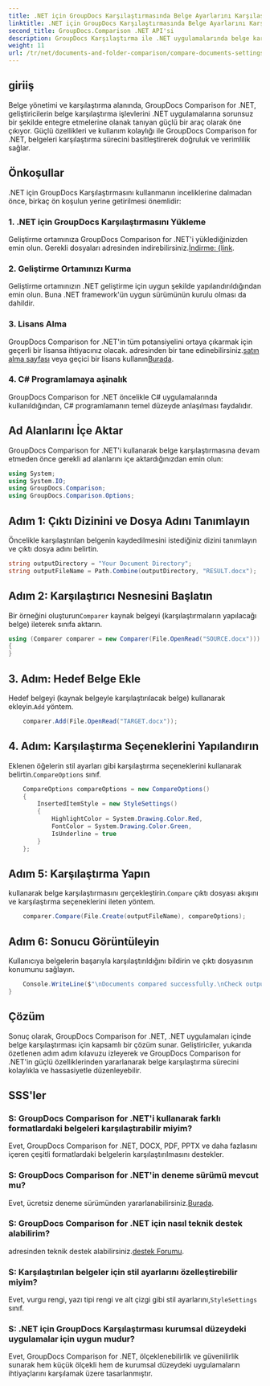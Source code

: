 ```yaml
---
title: .NET için GroupDocs Karşılaştırmasında Belge Ayarlarını Karşılaştırın
linktitle: .NET için GroupDocs Karşılaştırmasında Belge Ayarlarını Karşılaştırın
second_title: GroupDocs.Comparison .NET API'si
description: GroupDocs Karşılaştırma ile .NET uygulamalarında belge karşılaştırmasını kolaylaştırın. Gelişmiş özelliklerle belgeleri zahmetsizce karşılaştırın.
weight: 11
url: /tr/net/documents-and-folder-comparison/compare-documents-settings-dotnet/
---
```

## giriiş
Belge yönetimi ve karşılaştırma alanında, GroupDocs Comparison for .NET, geliştiricilerin belge karşılaştırma işlevlerini .NET uygulamalarına sorunsuz bir şekilde entegre etmelerine olanak tanıyan güçlü bir araç olarak öne çıkıyor. Güçlü özellikleri ve kullanım kolaylığı ile GroupDocs Comparison for .NET, belgeleri karşılaştırma sürecini basitleştirerek doğruluk ve verimlilik sağlar.
## Önkoşullar
.NET için GroupDocs Karşılaştırmasını kullanmanın inceliklerine dalmadan önce, birkaç ön koşulun yerine getirilmesi önemlidir:
### 1. .NET için GroupDocs Karşılaştırmasını Yükleme
 Geliştirme ortamınıza GroupDocs Comparison for .NET'i yüklediğinizden emin olun. Gerekli dosyaları adresinden indirebilirsiniz.[İndirme: {link](https://releases.groupdocs.com/comparison/net/).
### 2. Geliştirme Ortamınızı Kurma
Geliştirme ortamınızın .NET geliştirme için uygun şekilde yapılandırıldığından emin olun. Buna .NET framework'ün uygun sürümünün kurulu olması da dahildir.
### 3. Lisans Alma
GroupDocs Comparison for .NET'in tüm potansiyelini ortaya çıkarmak için geçerli bir lisansa ihtiyacınız olacak. adresinden bir tane edinebilirsiniz.[satın alma sayfası](https://purchase.groupdocs.com/buy) veya geçici bir lisans kullanın[Burada](https://purchase.groupdocs.com/temporary-license/).
### 4. C# Programlamaya aşinalık
GroupDocs Comparison for .NET öncelikle C# uygulamalarında kullanıldığından, C# programlamanın temel düzeyde anlaşılması faydalıdır.

## Ad Alanlarını İçe Aktar
GroupDocs Comparison for .NET'i kullanarak belge karşılaştırmasına devam etmeden önce gerekli ad alanlarını içe aktardığınızdan emin olun:
```csharp
using System;
using System.IO;
using GroupDocs.Comparison;
using GroupDocs.Comparison.Options;
```
## Adım 1: Çıktı Dizinini ve Dosya Adını Tanımlayın
Öncelikle karşılaştırılan belgenin kaydedilmesini istediğiniz dizini tanımlayın ve çıktı dosya adını belirtin.
```csharp
string outputDirectory = "Your Document Directory";
string outputFileName = Path.Combine(outputDirectory, "RESULT.docx");
```
## Adım 2: Karşılaştırıcı Nesnesini Başlatın
 Bir örneğini oluşturun`Comparer` kaynak belgeyi (karşılaştırmaların yapılacağı belge) ileterek sınıfa aktarın.
```csharp
using (Comparer comparer = new Comparer(File.OpenRead("SOURCE.docx")))
{
}
```
## 3. Adım: Hedef Belge Ekle
 Hedef belgeyi (kaynak belgeyle karşılaştırılacak belge) kullanarak ekleyin.`Add` yöntem.
```csharp
    comparer.Add(File.OpenRead("TARGET.docx"));
```
## 4. Adım: Karşılaştırma Seçeneklerini Yapılandırın
 Eklenen öğelerin stil ayarları gibi karşılaştırma seçeneklerini kullanarak belirtin.`CompareOptions` sınıf.
```csharp
    CompareOptions compareOptions = new CompareOptions()
    {
        InsertedItemStyle = new StyleSettings()
        {
            HighlightColor = System.Drawing.Color.Red,
            FontColor = System.Drawing.Color.Green,
            IsUnderline = true
        }
    };
```
## Adım 5: Karşılaştırma Yapın
 kullanarak belge karşılaştırmasını gerçekleştirin.`Compare` çıktı dosyası akışını ve karşılaştırma seçeneklerini ileten yöntem.
```csharp
    comparer.Compare(File.Create(outputFileName), compareOptions);
```
## Adım 6: Sonucu Görüntüleyin
Kullanıcıya belgelerin başarıyla karşılaştırıldığını bildirin ve çıktı dosyasının konumunu sağlayın.
```csharp
    Console.WriteLine($"\nDocuments compared successfully.\nCheck output in {Directory.GetCurrentDirectory()}.");
}
```

## Çözüm
Sonuç olarak, GroupDocs Comparison for .NET, .NET uygulamaları içinde belge karşılaştırması için kapsamlı bir çözüm sunar. Geliştiriciler, yukarıda özetlenen adım adım kılavuzu izleyerek ve GroupDocs Comparison for .NET'in güçlü özelliklerinden yararlanarak belge karşılaştırma sürecini kolaylıkla ve hassasiyetle düzenleyebilir.
## SSS'ler
### S: GroupDocs Comparison for .NET'i kullanarak farklı formatlardaki belgeleri karşılaştırabilir miyim?
Evet, GroupDocs Comparison for .NET, DOCX, PDF, PPTX ve daha fazlasını içeren çeşitli formatlardaki belgelerin karşılaştırılmasını destekler.
### S: GroupDocs Comparison for .NET'in deneme sürümü mevcut mu?
 Evet, ücretsiz deneme sürümünden yararlanabilirsiniz.[Burada](https://releases.groupdocs.com/).
### S: GroupDocs Comparison for .NET için nasıl teknik destek alabilirim?
 adresinden teknik destek alabilirsiniz.[destek Forumu](https://forum.groupdocs.com/c/comparison/12).
### S: Karşılaştırılan belgeler için stil ayarlarını özelleştirebilir miyim?
 Evet, vurgu rengi, yazı tipi rengi ve alt çizgi gibi stil ayarlarını,`StyleSettings` sınıf.
### S: .NET için GroupDocs Karşılaştırması kurumsal düzeydeki uygulamalar için uygun mudur?
Evet, GroupDocs Comparison for .NET, ölçeklenebilirlik ve güvenilirlik sunarak hem küçük ölçekli hem de kurumsal düzeydeki uygulamaların ihtiyaçlarını karşılamak üzere tasarlanmıştır.